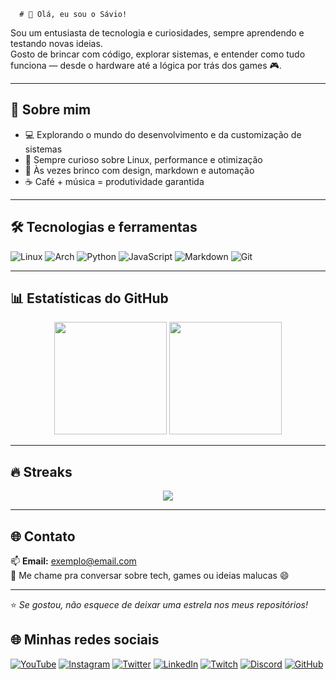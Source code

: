       # 👋 Olá, eu sou o Sávio! 

Sou um entusiasta de tecnologia e curiosidades, sempre aprendendo e testando novas ideias.  
Gosto de brincar com código, explorar sistemas, e entender como tudo funciona — desde o hardware até a lógica por trás dos games 🎮.

---

## 🚀 Sobre mim
- 💻 Explorando o mundo do desenvolvimento e da customização de sistemas  
- 🧠 Sempre curioso sobre Linux, performance e otimização  
- 🎨 Às vezes brinco com design, markdown e automação  
- ☕ Café + música = produtividade garantida  

---

## 🛠️ Tecnologias e ferramentas
![Linux](https://img.shields.io/badge/Linux-333?style=for-the-badge&logo=linux)
![Arch](https://img.shields.io/badge/Arch%20Linux-1793D1?style=for-the-badge&logo=arch-linux&logoColor=white)
![Python](https://img.shields.io/badge/Python-3776AB?style=for-the-badge&logo=python&logoColor=white)
![JavaScript](https://img.shields.io/badge/JavaScript-F7DF1E?style=for-the-badge&logo=javascript&logoColor=black)
![Markdown](https://img.shields.io/badge/Markdown-000?style=for-the-badge&logo=markdown)
![Git](https://img.shields.io/badge/Git-F05032?style=for-the-badge&logo=git&logoColor=white)

---

## 📊 Estatísticas do GitHub
<p align="center">
  <img height="180em" src="https://github-readme-stats.vercel.app/api?username=seu-usuario&show_icons=true&theme=tokyonight&hide_border=true" />
  <img height="180em" src="https://github-readme-stats.vercel.app/api/top-langs/?username=seu-usuario&layout=compact&theme=tokyonight&hide_border=true" />
</p>

---

## 🔥 Streaks
<p align="center">
  <img src="https://streak-stats.demolab.com?user=seu-usuario&theme=tokyonight&hide_border=true" />
</p>

---

## 🌐 Contato
📫 **Email:** exemplo@email.com  
💬 Me chame pra conversar sobre tech, games ou ideias malucas 😄  

---

⭐ *Se gostou, não esquece de deixar uma estrela nos meus repositórios!*

## 🌐 Minhas redes sociais

[![YouTube](https://img.shields.io/badge/YouTube-FF0000?style=for-the-badge&logo=youtube&logoColor=white)](https://youtube.com/@seu-usuario)
[![Instagram](https://img.shields.io/badge/Instagram-E4405F?style=for-the-badge&logo=instagram&logoColor=white)](https://instagram.com/seu-usuario)
[![Twitter](https://img.shields.io/badge/X-000000?style=for-the-badge&logo=x&logoColor=white)](https://x.com/seu-usuario)
[![LinkedIn](https://img.shields.io/badge/LinkedIn-0077B5?style=for-the-badge&logo=linkedin&logoColor=white)](https://linkedin.com/in/seu-usuario)
[![Twitch](https://img.shields.io/badge/Twitch-9146FF?style=for-the-badge&logo=twitch&logoColor=white)](https://twitch.tv/seu-usuario)
[![Discord](https://img.shields.io/badge/Discord-5865F2?style=for-the-badge&logo=discord&logoColor=white)](https://discord.gg/seu-link)
[![GitHub](https://img.shields.io/badge/GitHub-181717?style=for-the-badge&logo=github&logoColor=white)](https://github.com/seu-usuario)
